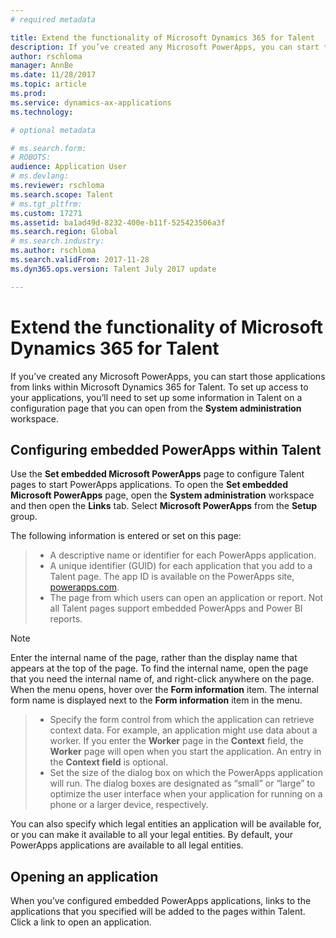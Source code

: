 ```yaml
---
# required metadata

title: Extend the functionality of Microsoft Dynamics 365 for Talent
description: If you’ve created any Microsoft PowerApps, you can start those applications from links within Microsoft Dynamics 365 for Talent. 
author: rschloma
manager: AnnBe
ms.date: 11/28/2017
ms.topic: article
ms.prod: 
ms.service: dynamics-ax-applications
ms.technology: 

# optional metadata

# ms.search.form: 
# ROBOTS: 
audience: Application User
# ms.devlang: 
ms.reviewer: rschloma
ms.search.scope: Talent
# ms.tgt_pltfrm: 
ms.custom: 17271
ms.assetid: ba1ad49d-8232-400e-b11f-525423506a3f
ms.search.region: Global
# ms.search.industry: 
ms.author: rschloma
ms.search.validFrom: 2017-11-28
ms.dyn365.ops.version: Talent July 2017 update

---
```

# Extend the functionality of Microsoft Dynamics 365 for Talent
If you’ve created any Microsoft PowerApps, you can start those applications from links within Microsoft Dynamics 365 for Talent. To set up access to your applications, you’ll need to set up some information in Talent on a configuration page that you can open from the **System administration** workspace.

## Configuring embedded PowerApps within Talent
Use the **Set embedded Microsoft PowerApps** page to configure Talent pages to start PowerApps applications. To open the **Set embedded Microsoft PowerApps** page, open the **System administration** workspace and then open the **Links** tab. Select **Microsoft PowerApps** from the **Setup** group. 

The following information is entered or set on this page: 

> -	A descriptive name or identifier for each PowerApps application.
> -	A unique identifier (GUID) for each application that you add to a Talent page. The app ID is available on the PowerApps site, [powerapps.com](http://powerapps.com/). 
> -	The page from which users can open an application or report. Not all Talent pages support embedded PowerApps and Power BI reports. 

 > [!NOTE]
 >  Enter the internal name of the page, rather than the display name that appears at the top of the page. To find the internal name, open the page that you need the internal name of, and right-click anywhere on the page. When the menu opens, hover over the **Form information** item. The internal form name is displayed next to the **Form information** item in the menu.
 
> -	Specify the form control from which the application can retrieve context data. For example, an application might use data about a worker. If you enter the **Worker** page in the **Context** field, the **Worker** page will open when you start the application. An entry in the **Context field** is optional. 
> -	Set the size of the dialog box on which the PowerApps application will run. The dialog boxes are designated as “small” or “large” to optimize the user interface when your application for running on a phone or a larger device, respectively. 

You can also specify which legal entities an application will be available for, or you can make it available to all your legal entities. By default, your PowerApps applications are available to all legal entities.

## Opening an application
When you’ve configured embedded PowerApps applications, links to the applications that you specified will be added to the pages within Talent. Click a link to open an application. 


